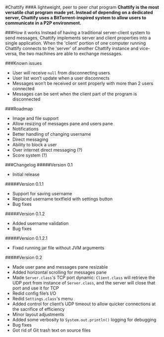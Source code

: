 #Chattify
###A lightweight, peer to peer chat program
__Chattify is the most versatile chat program made yet. Instead of depending on a dedicated server, Chattify uses a BitTorrent-inspired system to allow users to communicate in a P2P environment.__

###How it works
Instead of having a traditional server-client system to send messages, Chattify implements server and client properties into a single application. When the 'client' portion of one computer running Chattify connects to the 'server' of another Chattify instance and vice-versa, the two machines are able to exchange messages.

###Known issues
- User will receive ``null`` from disconnecting users
- User list won’t update when a user disconnects
- Messages won’t be received or sent properly with more than 2 users connected
- Messages can be sent when the client part of the program is disconnected

###Roadmap
- Image and file support
- Allow resizing of messages pane and users pane
- Notifications
- Better handling of changing username
- Direct messaging
- Ability to block a user
- Over internet direct messaging (?)
- Score system (?)

###Changelog
#####Version 0.1
- Initial release

#####Version 0.1.1
- Support for saving username
- Replaced username textfield with settings button
- Bug fixes

#####Version 0.1.2
- Added username validation
- Bug fixes

#####Version 0.1.2.1
- Fixed running jar file without JVM arguments

#####Version 0.2
- Made user pane and messages pane resizable
- Added horizontal scrolling for messages pane
- Made `Server.class`'s TCP port dynamic: `Client.class` will retrieve the UDP port from instance of `Server.class`, and the server will close that port and use it for TCP
- Redid config file’s I/O
- Redid `Settings.class`'s menu
- Added control for client’s UDP timeout to allow quicker connections at the sacrifice of efficiency
- Minor layout adjustments
- Added some verbosity to `System.out.println()` logging for debugging
- Bug fixes
- Got rid of Git trash text on source files
